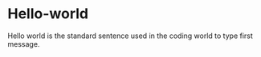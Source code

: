 # Hello-world
Hello world is the standard sentence used in the coding world to type first message. 

